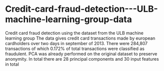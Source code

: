 # Credit-card-fraud-detection---ULB-machine-learning-group-data

Credit card fraud detection using the dataset from the ULB machine learning group
The data gives credit card transactions made by european cardholders
over two days in september of 2013. There were 284,807 transactions of which 0.172% of total
transactions were classified as fraudulent. PCA was already performed on the original dataset
to preserve anonymity. In total there are 28 principal components and 30 input features in total

